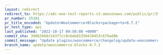 ```yaml
---
layout: redirect
redirect_to: https://a8c-woo-test-reports.s3.amazonaws.com/public/pr/35101/api/index.html
pr_number: 35101
pr_title_encoded: "Update+WooCommerce+Blocks+package+to+8.7.2"
pr_test_type: api
last_published: "2022-10-17 09:50:08 +0000"
commit_sha: 39062668c54377cc0c6eb81350410453c679ad8b
commit_message: "Update plugins/woocommerce/changelog/update-woocommerce-blocks-8.7.2"
branch_name: update/woocommerce-blocks-8.7.2
---
```

